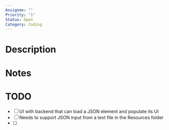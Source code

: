 ```yaml
---
Assignee: ""
Priority: "1"
Status: Open
Category: Coding
---
```


# Description



# Notes



# TODO

- [ ] UI with backend that can load a JSON element and populate its UI
- [ ] Needs to support JSON input from a text file in the Resources folder
- [ ] 



